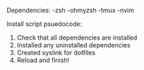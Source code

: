 Dependencies:
-zsh
-ohmyzsh
-tmux
-nvim

Install script psuedocode:
1. Check that all dependencies are installed
2. Installed any uninstalled dependencies
3. Created syslink for dotfiles
4. Reload and finish!
